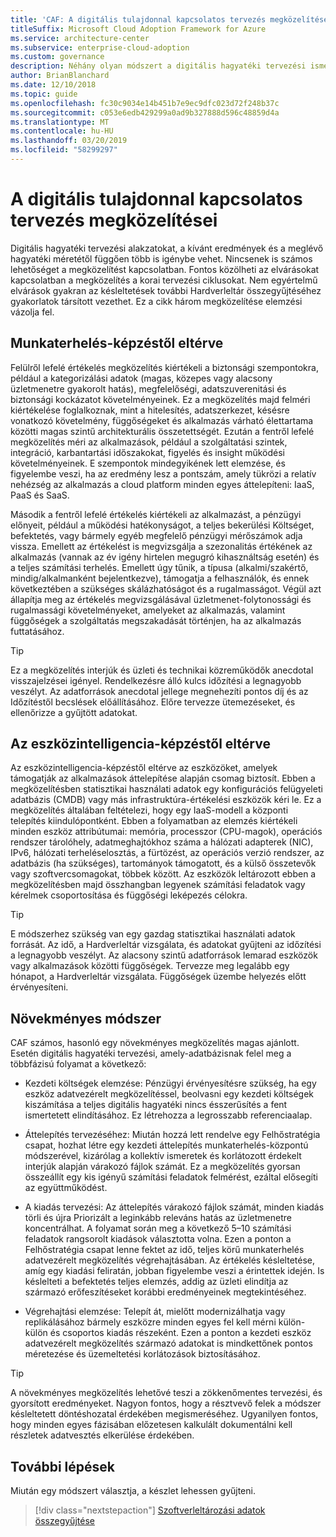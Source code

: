 ```yaml
---
title: 'CAF: A digitális tulajdonnal kapcsolatos tervezés megközelítései'
titleSuffix: Microsoft Cloud Adoption Framework for Azure
ms.service: architecture-center
ms.subservice: enterprise-cloud-adoption
ms.custom: governance
description: Néhány olyan módszert a digitális hagyatéki tervezési ismerteti
author: BrianBlanchard
ms.date: 12/10/2018
ms.topic: guide
ms.openlocfilehash: fc30c9034e14b451b7e9ec9dfc023d72f248b37c
ms.sourcegitcommit: c053e6edb429299a0ad9b327888d596c48859d4a
ms.translationtype: MT
ms.contentlocale: hu-HU
ms.lasthandoff: 03/20/2019
ms.locfileid: "58299297"
---
```

# <a name="approaches-to-digital-estate-planning"></a>A digitális tulajdonnal kapcsolatos tervezés megközelítései

Digitális hagyatéki tervezési alakzatokat, a kívánt eredmények és a meglévő hagyatéki méretétől függően több is igénybe vehet. Nincsenek is számos lehetőséget a megközelítést kapcsolatban. Fontos közölheti az elvárásokat kapcsolatban a megközelítés a korai tervezési ciklusokat. Nem egyértelmű elvárások gyakran az késleltetések további Hardverleltár összegyűjtéséhez gyakorlatok társított vezethet. Ez a cikk három megközelítése elemzési vázolja fel.

## <a name="workload-driven-approach"></a>Munkaterhelés-képzéstől eltérve

Felülről lefelé értékelés megközelítés kiértékeli a biztonsági szempontokra, például a kategorizálási adatok (magas, közepes vagy alacsony üzletmenetre gyakorolt hatás), megfelelőségi, adatszuverenitási és biztonsági kockázatot követelményeinek. Ez a megközelítés majd felméri kiértékelése foglalkoznak, mint a hitelesítés, adatszerkezet, késésre vonatkozó követelmény, függőségeket és alkalmazás várható élettartama közötti magas szintű architekturális összetettségét. Ezután a fentről lefelé megközelítés méri az alkalmazások, például a szolgáltatási szintek, integráció, karbantartási időszakokat, figyelés és insight működési követelményeinek. E szempontok mindegyikének lett elemzése, és figyelembe veszi, ha az eredmény lesz a pontszám, amely tükrözi a relatív nehézség az alkalmazás a cloud platform minden egyes áttelepíteni: IaaS, PaaS és SaaS.

Második a fentről lefelé értékelés kiértékeli az alkalmazást, a pénzügyi előnyeit, például a működési hatékonyságot, a teljes bekerülési Költséget, befektetés, vagy bármely egyéb megfelelő pénzügyi mérőszámok adja vissza. Emellett az értékelést is megvizsgálja a szezonalitás értékének az alkalmazás (vannak az év igény hirtelen megugró kihasználtság esetén) és a teljes számítási terhelés. Emellett úgy tűnik, a típusa (alkalmi/szakértő, mindig/alkalmanként bejelentkezve), támogatja a felhasználók, és ennek következtében a szükséges skálázhatóságot és a rugalmasságot. Végül azt állapítja meg az értékelés megvizsgálásával üzletmenet-folytonossági és rugalmassági követelményeket, amelyeket az alkalmazás, valamint függőségek a szolgáltatás megszakadását történjen, ha az alkalmazás futtatásához.

> [!TIP]
> Ez a megközelítés interjúk és üzleti és technikai közreműködők anecdotal visszajelzései igényel. Rendelkezésre álló kulcs időzítési a legnagyobb veszélyt. Az adatforrások anecdotal jellege megnehezíti pontos díj és az Időzítéstől becslések előállításához. Előre tervezze ütemezéseket, és ellenőrizze a gyűjtött adatokat.

## <a name="asset-driven-approach"></a>Az eszközintelligencia-képzéstől eltérve

Az eszközintelligencia-képzéstől eltérve az eszközöket, amelyek támogatják az alkalmazások áttelepítése alapján csomag biztosít. Ebben a megközelítésben statisztikai használati adatok egy konfigurációs felügyeleti adatbázis (CMDB) vagy más infrastruktúra-értékelési eszközök kéri le. Ez a megközelítés általában feltételezi, hogy egy IaaS-modell a központi telepítés kiindulópontként. Ebben a folyamatban az elemzés kiértékeli minden eszköz attribútumai: memória, processzor (CPU-magok), operációs rendszer tárolóhely, adatmeghajtókhoz száma a hálózati adapterek (NIC), IPv6, hálózati terheléselosztás, a fürtözést, az operációs verzió rendszer, az adatbázis (ha szükséges), tartományok támogatott, és a külső összetevők vagy szoftvercsomagokat, többek között. Az eszközök leltározott ebben a megközelítésben majd összhangban legyenek számítási feladatok vagy kérelmek csoportosítása és függőségi leképezés célokra.

> [!TIP]
> E módszerhez szükség van egy gazdag statisztikai használati adatok forrását. Az idő, a Hardverleltár vizsgálata, és adatokat gyűjteni az időzítési a legnagyobb veszélyt. Az alacsony szintű adatforrások lemarad eszközök vagy alkalmazások közötti függőségek. Tervezze meg legalább egy hónapot, a Hardverleltár vizsgálata. Függőségek üzembe helyezés előtt érvényesíteni.

## <a name="incremental-approach"></a>Növekményes módszer

CAF számos, hasonló egy növekményes megközelítés magas ajánlott. Esetén digitális hagyatéki tervezési, amely-adatbázisnak felel meg a többfázisú folyamat a következő:

- Kezdeti költségek elemzése: Pénzügyi érvényesítésre szükség, ha egy eszköz adatvezérelt megközelítéssel, beolvasni egy kezdeti költségek kiszámítása a teljes digitális hagyatéki nincs ésszerűsítés a fent ismertetett elindításához. Ez létrehozza a legrosszabb referenciaalap.

- Áttelepítés tervezéséhez: Miután hozzá lett rendelve egy Felhőstratégia csapat, hozhat létre egy kezdeti áttelepítés munkaterhelés-központú módszerével, kizárólag a kollektív ismeretek és korlátozott érdekelt interjúk alapján várakozó fájlok számát. Ez a megközelítés gyorsan összeállít egy kis igényű számítási feladatok felmérést, ezáltal elősegíti az együttműködést.

- A kiadás tervezési: Az áttelepítés várakozó fájlok számát, minden kiadás törli és újra Priorizált a leginkább releváns hatás az üzletmenetre koncentrálhat. A folyamat során meg a következő 5&ndash;10 számítási feladatok rangsorolt kiadások választotta volna. Ezen a ponton a Felhőstratégia csapat lenne fektet az idő, teljes körű munkaterhelés adatvezérelt megközelítés végrehajtásában. Az értékelés késleltetése, amíg egy kiadási feliratán, jobban figyelembe veszi a érintettek idején. Is késlelteti a befektetés teljes elemzés, addig az üzleti elindítja az származó erőfeszítéseket korábbi eredményeinek megtekintéséhez.

- Végrehajtási elemzése: Telepít át, mielőtt modernizálhatja vagy replikálásához bármely eszközre minden egyes fel kell mérni külön-külön és csoportos kiadás részeként. Ezen a ponton a kezdeti eszköz adatvezérelt megközelítés származó adatokat is mindkettőnek pontos méretezése és üzemeltetési korlátozások biztosításához.

> [!TIP]
> A növekményes megközelítés lehetővé teszi a zökkenőmentes tervezési, és gyorsított eredményeket. Nagyon fontos, hogy a résztvevő felek a módszer késleltetett döntéshozatal érdekében megismeréséhez. Ugyanilyen fontos, hogy minden egyes fázisában előzetesen kalkulált dokumentálni kell részletek adatvesztés elkerülése érdekében.

## <a name="next-steps"></a>További lépések

Miután egy módszert választja, a készlet lehessen gyűjteni.

> [!div class="nextstepaction"]
> [Szoftverleltározási adatok összegyűjtése](inventory.md)